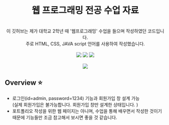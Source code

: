 <p align="center">
  <h1 align="center">웹 프로그래밍 전공 수업 자료 </h1>

  <p align="center">
  <a href="https://heejung0413.github.io/heejung-market/" > <DEMO></a> 
  <br/>
 이 깃허브는 제가 대학교 2학년 때 '웹프로그래밍' 수업을 들으며 작성하였던 코드입니다.
    <br/>
    주로 HTML, CSS, JAVA script 언어를 사용하여 작성했습니다.
  <br/>
    <br/>
    <img src="https://img.shields.io/badge/--05122A?style=flat&logo=bootstrap&logoColor=563D7C"/>
    <img src="https://img.shields.io/badge/-CSS-05122A?style=flat&logo=CSS3&logoColor=1572B6"/>
    <img src="https://img.shields.io/badge/-HTML-05122A?style=flat&logo=HTML5"/>
  <br/>
  <br/>
  <img src="https://github.com/heejung0413/webprogramming/blob/main/demo/market-gif.gif?raw=true"/>
</p>

## Overview ⭐️

- 로그인(id=admin, password=1234) 기능과 회원가입 창 설계 가능
 <br/> (실제 회원가입은 불가능합니다. 회원가입 창만 설계한 상태입니다. )
- 포트폴리오 작성을 위한 웹 페이지는 아니며, 수업을 통해 배우면서 작성한 것이기 때문에 기능들만 조금 참고해서 보시면 좋을 것 같습니다. 

